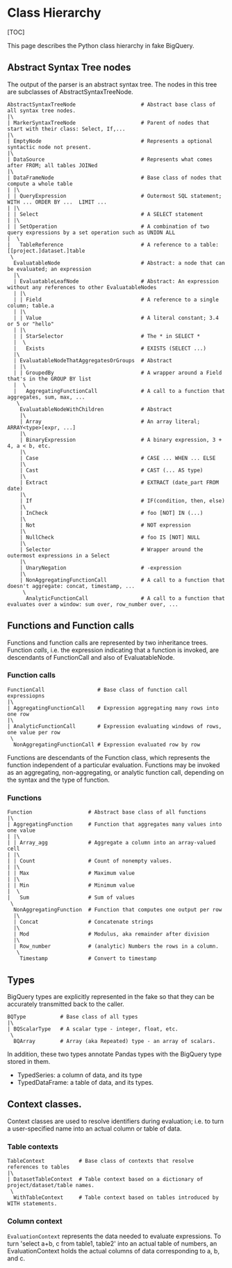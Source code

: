 # Class Hierarchy

[TOC]

This page describes the Python class hierarchy in fake BigQuery.

## Abstract Syntax Tree nodes
The output of the parser is an abstract syntax tree.  The nodes in this tree are
subclasses of AbstractSyntaxTreeNode.

```
AbstractSyntaxTreeNode                     # Abstract base class of all syntax tree nodes.
|\
| MarkerSyntaxTreeNode                     # Parent of nodes that start with their class: Select, If,...
|\
| EmptyNode                                # Represents a optional syntactic node not present.
|\
| DataSource                               # Represents what comes after FROM; all tables JOINed
|\
| DataFrameNode                            # Base class of nodes that compute a whole table
| |\
| | QueryExpression                        # Outermost SQL statement; WITH ... ORDER BY ...  LIMIT ...
| |\
| | Select                                 # A SELECT statement
| |\
| | SetOperation                           # A combination of two query expressions by a set operation such as UNION ALL
|  \
|   TableReference                         # A reference to a table: [[project.]dataset.]table
 \
  EvaluatableNode                          # Abstract: a node that can be evaluated; an expression
  |\
  | EvaluatableLeafNode                    # Abstract: An expression without any references to other EvaluatableNodes
  | |\
  | | Field                                # A reference to a single column; table.a
  | |\
  | | Value                                # A literal constant; 3.4 or 5 or "hello"
  | |\
  | | StarSelector                         # The * in SELECT *
  |  \
  |   Exists                               # EXISTS (SELECT ...)
  |\
  | EvaluatableNodeThatAggregatesOrGroups  # Abstract
  | |\
  | | GroupedBy                            # A wrapper around a Field that's in the GROUP BY list
  |  \
  |   AggregatingFunctionCall              # A call to a function that aggregates, sum, max, ...
   \
    EvaluatableNodeWithChildren            # Abstract
    |\
    | Array                                # An array literal; ARRAY<type>[expr, ...]
    |\
    | BinaryExpression                     # A binary expression, 3 + 4, a < b, etc.
    |\
    | Case                                 # CASE ... WHEN ... ELSE
    |\
    | Cast                                 # CAST (... AS type)
    |\
    | Extract                              # EXTRACT (date_part FROM date)
    |\
    | If                                   # IF(condition, then, else)
    |\
    | InCheck                              # foo [NOT] IN (...)
    |\
    | Not                                  # NOT expression
    |\
    | NullCheck                            # foo IS [NOT] NULL
    |\
    | Selector                             # Wrapper around the outermost expressions in a Select
    |\
    | UnaryNegation                        # -expression
    |\
    | NonAggregatingFunctionCall           # A call to a function that doesn't aggregate: concat, timestamp, ...
     \
      AnalyticFunctionCall                 # A call to a function that evaluates over a window: sum over, row_number over, ...
```

## Functions and Function calls
Functions and function calls are represented by two inheritance trees.  Function
_calls_, i.e. the expression indicating that a function is invoked, are
descendants of FunctionCall and also of EvaluatableNode.

### Function calls
```
FunctionCall                 # Base class of function call expressiopns
|\
| AggregatingFunctionCall    # Expression aggregating many rows into one row
|\
| AnalyticFunctionCall       # Expression evaluating windows of rows, one value per row
 \
  NonAggregatingFunctionCall # Expression evaluated row by row
```

Functions are descendants of the Function class, which represents the function
independent of a particular evaluation.  Functions may be invoked as an
aggregating, non-aggregating, or analytic function call, depending on the syntax
and the type of function.

### Functions
```
Function                  # Abstract base class of all functions
|\
| AggregatingFunction     # Function that aggregates many values into one value
| |\
| | Array_agg             # Aggregate a column into an array-valued cell
| |\
| | Count                 # Count of nonempty values.
| |\
| | Max                   # Maximum value
| |\
| | Min                   # Minimum value
|  \
|   Sum                   # Sum of values
 \
  NonAggregatingFunction  # Function that computes one output per row
  |\
  | Concat                # Concatenate strings
  |\
  | Mod                   # Modulus, aka remainder after division
  |\
  | Row_number            # (analytic) Numbers the rows in a column.
   \
    Timestamp             # Convert to timestamp
```

## Types

BigQuery types are explicitly represented in the fake so that they can be
accurately transmitted back to the caller.

```
BQType           # Base class of all types
|\
| BQScalarType   # A scalar type - integer, float, etc.
 \
  BQArray        # Array (aka Repeated) type - an array of scalars.
```

In addition, these two types annotate Pandas types with the BigQuery type stored
in them.

- TypedSeries: a column of data, and its type
- TypedDataFrame: a table of data, and its types.

## Context classes.

Context classes are used to resolve identifiers during evaluation; i.e. to turn
a user-specified name into an actual column or table of data.

### Table contexts

```
TableContext           # Base class of contexts that resolve references to tables
|\
| DatasetTableContext  # Table context based on a dictionary of project/dataset/table names.
 \
  WithTableContext     # Table context based on tables introduced by WITH statements.
```

### Column context

`EvaluationContext` represents the data needed to evaluate expressions.  To turn
  'select a+b, c from table1, table2' into an actual table of numbers,
  an EvaluationContext holds the actual columns of data corresponding to a, b,
  and c.
